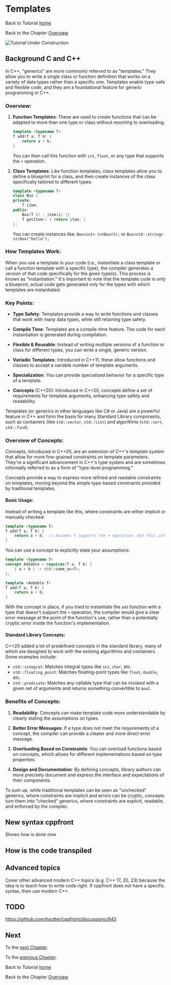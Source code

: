 # Templates


Back to Tutorial [home](../README.md)

Back to the Chapter [Overview](Overview.md)

![Tutorial Under Construction](../TutorialUnderConstruction.png)

## Background C and C++
In C++, "generics" are more commonly referred to as "templates." They allow you to write a single class or function definition that works on a variety of data types rather than a specific one. Templates enable type-safe and flexible code, and they are a foundational feature for generic programming in C++.

### Overview:

1. **Function Templates**: These are used to create functions that can be adapted to more than one type or class without resorting to overloading.

   ```cpp
   template <typename T>
   T add(T a, T b) {
       return a + b;
   }
   ```

   You can then call this function with `int`, `float`, or any type that supports the `+` operation.

2. **Class Templates**: Like function templates, class templates allow you to define a blueprint for a class, and then create instances of the class specifically tailored to different types.

   ```cpp
   template <typename T>
   class Box {
   private:
       T item;
   public:
       Box(T i) : item(i) {}
       T getItem() { return item; }
   };
   ```

   You can create instances like: `Box<int> intBox(5);` or `Box<std::string> strBox("hello");`

### How Templates Work:

When you use a template in your code (i.e., instantiate a class template or call a function template with a specific type), the compiler generates a version of that code specifically for the given type(s). This process is known as "instantiation." It's important to note that the template code is only a blueprint; actual code gets generated only for the types with which templates are instantiated.

### Key Points:

- **Type Safety**: Templates provide a way to write functions and classes that work with many data types, while still retaining type safety.
  
- **Compile Time**: Templates are a compile-time feature. The code for each instantiation is generated during compilation.

- **Flexible & Reusable**: Instead of writing multiple versions of a function or class for different types, you can write a single, generic version.

- **Variadic Templates**: Introduced in C++11, these allow functions and classes to accept a variable number of template arguments.

- **Specialization**: You can provide specialized behavior for a specific type of a template.

- **Concepts** (C++20): Introduced in C++20, concepts define a set of requirements for template arguments, enhancing type safety and readability.

Templates (or generics in other languages like C# or Java) are a powerful feature in C++ and form the basis for many Standard Library components, such as containers (like `std::vector`, `std::list`) and algorithms (`std::sort`, `std::find`).

### Overview of Concepts:

Concepts, introduced in C++20, are an extension of C++'s template system that allow for more fine-grained constraints on template parameters. They're a significant advancement in C++'s type system and are sometimes informally referred to as a form of "type-level programming."

Concepts provide a way to express more refined and readable constraints on templates, moving beyond the simple type-based constraints provided by traditional templates.

#### Basic Usage:

Instead of writing a template like this, where constraints are either implicit or manually checked:

```cpp
template <typename T>
T add(T a, T b) {
    return a + b;  // Assumes T supports the + operation, but this isn't enforced by the compiler until instantiation.
}
```

You can use a concept to explicitly state your assumptions:

```cpp
template <typename T>
concept Addable = requires(T a, T b) {
    { a + b } -> std::same_as<T>; 
};

template <Addable T>
T add(T a, T b) {
    return a + b;
}
```

With the concept in place, if you tried to instantiate the `add` function with a type that doesn't support the `+` operation, the compiler would give a clear error message at the point of the function's use, rather than a potentially cryptic error inside the function's implementation.

#### Standard Library Concepts:

C++20 added a lot of predefined concepts in the standard library, many of which are designed to work with the existing algorithms and containers. Some examples include:

- `std::integral`: Matches integral types like `int`, `char`, etc.
- `std::floating_point`: Matches floating-point types like `float`, `double`, etc.
- `std::predicate`: Matches any callable type that can be invoked with a given set of arguments and returns something convertible to `bool`.

### Benefits of Concepts:

1. **Readability**: Concepts can make template code more understandable by clearly stating the assumptions on types.
  
2. **Better Error Messages**: If a type does not meet the requirements of a concept, the compiler can provide a clearer and more direct error message.

3. **Overloading Based on Constraints**: You can overload functions based on concepts, which allows for different implementations based on type properties.

4. **Design and Documentation**: By defining concepts, library authors can more precisely document and express the interface and expectations of their components.

To sum up, while traditional templates can be seen as "unchecked" generics, where constraints are implicit and errors can be cryptic, concepts turn them into "checked" generics, where constraints are explicit, readable, and enforced by the compiler.

## New syntax cppfront

Shows how is done now


## How is the code transpiled

## Advanced topics

Cover other advanced modern C++ topics (e.g. C++ 17, 20, 23) because the idea is to teach how to write code right.
If cppfront does not have a specific syntax, then use modern C++.

## TODO

https://github.com/hsutter/cppfront/discussions/843



## Next

To the [next Chapter](Templates_concepts.md).

To the [previous Chapter](../user_defined_types/Exception.md).

Back to Tutorial [home](../README.md)

Back to the Chapter [Overview](Overview.md)
